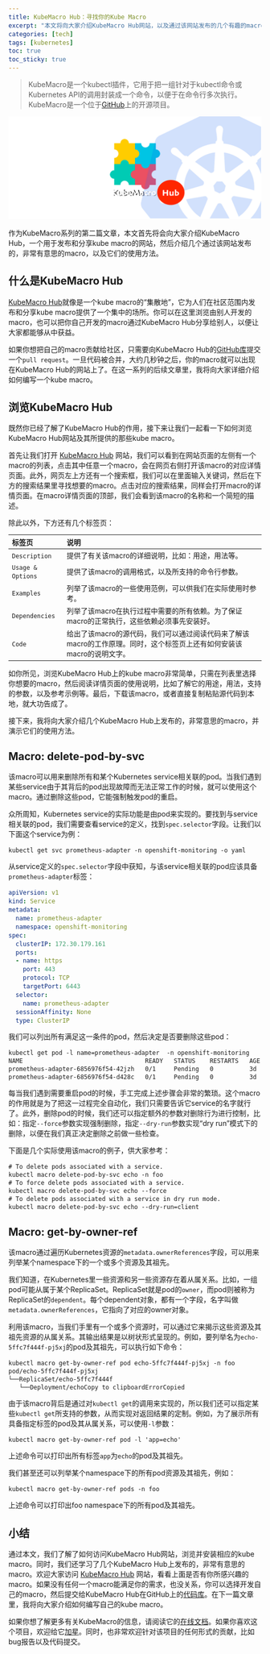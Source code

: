 ```yaml
---
title: KubeMacro Hub：寻找你的Kube Macro
excerpt: "本文将向大家介绍KubeMacro Hub网站，以及通过该网站发布的几个有趣的macro"
categories: [tech]
tags: [kubernetes]
toc: true
toc_sticky: true
---
```


> KubeMacro是一个kubectl插件，它用于把一组针对于kubectl命令或Kubernetes API的调用封装成一个命令，以便于在命令行多次执行。KubeMacro是一个位于[GitHub](https://github.com/morningspace/kubemacro)上的开源项目。

![](/assets/images/studio/kubemacro/kubemacro-2.png)

作为KubeMacro系列的第二篇文章，本文首先将会向大家介绍KubeMacro Hub，一个用于发布和分享kube macro的网站，然后介绍几个通过该网站发布的，非常有意思的macro，以及它们的使用方法。

## 什么是KubeMacro Hub

[KubeMacro Hub](https://morningspace.github.io/kubemacro-hub/)就像是一个kube macro的“集散地”，它为人们在社区范围内发布和分享kube macro提供了一个集中的场所。你可以在这里浏览由别人开发的macro，也可以把你自己开发的macro通过KubeMacro Hub分享给别人，以便让大家都能够从中获益。

如果你想把自己的macro贡献给社区，只需要向KubeMacro Hub的[GitHub库](https://github.com/morningspace/kubemacro-hub)提交一个`pull request`。一旦代码被合并，大约几秒钟之后，你的macro就可以出现在KubeMacro Hub的网站上了。在这一系列的后续文章里，我将向大家详细介绍如何编写一个kube macro。

## 浏览KubeMacro Hub

既然你已经了解了KubeMacro Hub的作用，接下来让我们一起看一下如何浏览KubeMacro Hub网站及其所提供的那些kube macro。

首先让我们打开 [KubeMacro Hub](https://morningspace.github.io/kubemacro-hub/) 网站，我们可以看到在网站页面的左侧有一个macro的列表，点击其中任意一个macro，会在网页右侧打开该macro的对应详情页面。此外，网页左上方还有一个搜索框，我们可以在里面输入关键词，然后在下方的搜索结果里寻找想要的macro。点击对应的搜索结果，同样会打开macro的详情页面。在macro详情页面的顶部，我们会看到该macro的名称和一个简短的描述。

除此以外，下方还有几个标签页：

| 标签页             | 说明
|:------------------|:------------------
| `Description`     | 提供了有关该macro的详细说明，比如：用途，用法等。
| `Usage & Options` | 提供了该macro的调用格式，以及所支持的命令行参数。
| `Examples`        | 列举了该macro的一些使用范例，可以供我们在实际使用时参考。
| `Dependencies`    | 列举了该macro在执行过程中需要的所有依赖。为了保证macro的正常执行，这些依赖必须事先安装好。
| `Code`            | 给出了该macro的源代码，我们可以通过阅读代码来了解该macro的工作原理。同时，这个标签页上还有如何安装该macro的说明文字。

如你所见，浏览KubeMacro Hub上的kube macro非常简单，只需在列表里选择你想要的macro，然后阅读详情页面的使用说明，比如了解它的用途，用法，支持的参数，以及参考示例等。最后，下载该macro，或者直接复制粘贴源代码到本地，就大功告成了。

接下来，我将向大家介绍几个KubeMacro Hub上发布的，非常意思的macro，并演示它们的使用方法。

## Macro: delete-pod-by-svc

该macro可以用来删除所有和某个Kubernetes service相关联的pod。当我们遇到某些service由于其背后的pod出现故障而无法正常工作的时候，就可以使用这个macro。通过删除这些pod，它能强制触发pod的重启。

众所周知，Kubernetes service的实际功能是由pod来实现的。要找到与service相关联的pod，我们需要查看service的定义，找到`spec.selector`字段。让我们以下面这个service为例：

```shell
kubectl get svc prometheus-adapter -n openshift-monitoring -o yaml
```

从service定义的`spec.selector`字段中获知，与该service相关联的pod应该具备`prometheus-adapter`标签：
```yaml
apiVersion: v1
kind: Service
metadata:
  name: prometheus-adapter
  namespace: openshift-monitoring
spec:
  clusterIP: 172.30.179.161
  ports:
  - name: https
    port: 443
    protocol: TCP
    targetPort: 6443
  selector:
    name: prometheus-adapter
  sessionAffinity: None
  type: ClusterIP
```

我们可以列出所有满足这一条件的pod，然后决定是否要删除这些pod：
```shell
kubectl get pod -l name=prometheus-adapter  -n openshift-monitoring
NAME                                  READY   STATUS    RESTARTS   AGE
prometheus-adapter-6856976f54-42jzh   0/1     Pending   0          3d
prometheus-adapter-6856976f54-d428c   0/1     Pending   0          3d
```

每当我们遇到需要重启pod的时候，手工完成上述步骤会非常的繁琐。这个macro的作用就是为了把这一过程完全自动化，我们只需要告诉它service的名字就行了。此外，删除pod的时候，我们还可以指定额外的参数对删除行为进行控制，比如：指定`--force`参数实现强制删除，指定`--dry-run`参数实现“dry run”模式下的删除，以便在我们真正决定删除之前做一些检查。

下面是几个实际使用该macro的例子，供大家参考：
```shell
# To delete pods associated with a service.
kubectl macro delete-pod-by-svc echo -n foo
# To force delete pods associated with a service.
kubectl macro delete-pod-by-svc echo --force
# To delete pods associated with a service in dry run mode.
kubectl macro delete-pod-by-svc echo --dry-run=client
```

## Macro: get-by-owner-ref

该macro通过遍历Kubernetes资源的`metadata.ownerReferences`字段，可以用来列举某个namespace下的一个或多个资源及其祖先。

我们知道，在Kubernetes里一些资源和另一些资源存在着从属关系。比如，一组pod可能从属于某个ReplicaSet。ReplicaSet就是pod的`owner`，而pod则被称为ReplicaSet的`dependent`。每个dependent对象，都有一个字段，名字叫做`metadata.ownerReferences`，它指向了对应的owner对象。

利用该macro，当我们手里有一个或多个资源时，可以通过它来揭示这些资源及其祖先资源的从属关系。其输出结果是以树状形式呈现的。例如，要列举名为`echo-5ffc7f444f-pj5xj`的pod及其祖先，可以执行如下命令：
```shell
kubectl macro get-by-owner-ref pod echo-5ffc7f444f-pj5xj -n foo
pod/echo-5ffc7f444f-pj5xj
└──ReplicaSet/echo-5ffc7f444f
   └──Deployment/echoCopy to clipboardErrorCopied
```

由于该macro背后是通过对`kubectl get`的调用来实现的，所以我们还可以指定某些`kubectl get`所支持的参数，从而实现对返回结果的定制。例如，为了展示所有具备指定标签的pod及其从属关系，可以使用`-l`参数：
```shell
kubectl macro get-by-owner-ref pod -l 'app=echo'
```

上述命令可以打印出所有标签`app`为`echo`的pod及其祖先。

我们甚至还可以列举某个namespace下的所有pod资源及其祖先，例如：
```shell
kubectl macro get-by-owner-ref pods -n foo
```

上述命令可以打印出foo namespace下的所有pod及其祖先。

## 小结

通过本文，我们了解了如何访问KubeMacro Hub网站，浏览并安装相应的kube macro。同时，我们还学习了几个KubeMacro Hub上发布的，非常有意思的macro。欢迎大家访问 [KubeMacro Hub](https://morningspace.github.io/kubemacro-hub/) 网站，看看上面是否有你所感兴趣的macro。如果没有任何一个macro能满足你的需求，也没关系，你可以选择开发自己的macro，然后提交给KubeMacro Hub在GitHub上的[代码库](http://github.com/morningspace/kubemacro-hub/)。在下一篇文章里，我将向大家介绍如何编写自己的kube macro。

如果你想了解更多有关KubeMacro的信息，请阅读它的[在线文档](https://morningspace.github.io/kubemacro/docs/)。如果你喜欢这个项目，欢迎给它[加星](https://github.com/morningspace/kubemacro)。同时，也非常欢迎针对该项目的任何形式的贡献，比如bug报告以及代码提交。

